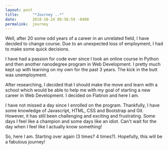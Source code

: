 ```yaml
---
layout: post
title:      "*Journey ..*"
date:       2018-10-24 09:56:59 -0400
permalink:  journey
---
```



Well, after 20 some odd years of a career in an unrelated field,  I have decided to change course. Due to an unexpected loss of employment, I had to make some quick decisions. 

I have had a passion for code ever since I took an online course in Python and then another nanodegree program in Web Development. I pretty much kept up with learning on my own for the past 3 years. The kick in the butt was unemployment.

After researching, I decided that I should make the move and learn with a school which would be able to help me with my goal of starting a new career in Web Development. I decided on Flatiron and here I am.

I have not missed a day since I enrolled on the program. Thankfully, I have some knowledge of Javascript, HTML, CSS and Bootstrap and Git. However, it has still been challenging and exciting and frustrating. Some days I feel like a champion and some days like an idiot. Can't wait for the day when I feel like I actually know something! 

So, here I am. Starting over again (3 times? 4 times?). Hopefully, this will be a fabulous journey!
